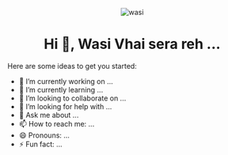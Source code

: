 <p align="center">
  <img src="https://media.licdn.com/dms/image/v2/D5616AQHANljxyq9YVg/profile-displaybackgroundimage-shrink_350_1400/B56ZiK6iJuHUAk-/0/1754677258100?e=1760572800&v=beta&t=1vP0kR1fqyKQ7tUmDWypMOMFyvd9ainZdlRcKhfO51E" alt='wasi' />
</p>

<h1 align="center">Hi 👋, Wasi Vhai sera reh ...</h1>


Here are some ideas to get you started:

- 🔭 I’m currently working on ...
- 🌱 I’m currently learning ...
- 👯 I’m looking to collaborate on ...
- 🤔 I’m looking for help with ...
- 💬 Ask me about ...
- 📫 How to reach me: ...
- 😄 Pronouns: ...
- ⚡ Fun fact: ...
  

